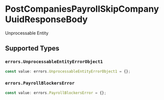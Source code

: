 # PostCompaniesPayrollSkipCompanyUuidResponseBody

Unprocessable Entity


## Supported Types

### `errors.UnprocessableEntityErrorObject1`

```typescript
const value: errors.UnprocessableEntityErrorObject1 = {};
```

### `errors.PayrollBlockersError`

```typescript
const value: errors.PayrollBlockersError = {};
```

